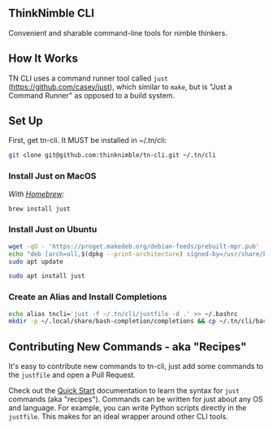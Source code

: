 ## ThinkNimble CLI

Convenient and sharable command-line tools for nimble thinkers.

## How It Works

TN CLI uses a command runner tool called `just` (https://github.com/casey/just), which similar to `make`, but is "Just a Command Runner" as opposed to a build system.

## Set Up

First, get tn-cli. It MUST be installed in ~/.tn/cli:

```sh
git clone git@github.com:thinknimble/tn-cli.git ~/.tn/cli
```

### Install Just on MacOS

_With [Homebrew](https://brew.sh/):_

```sh
brew install just
```

### Install Just on Ubuntu

```sh
wget -qO - 'https://proget.makedeb.org/debian-feeds/prebuilt-mpr.pub' | gpg --dearmor | sudo tee /usr/share/keyrings/prebuilt-mpr-archive-keyring.gpg 1> /dev/null
echo "deb [arch=all,$(dpkg --print-architecture) signed-by=/usr/share/keyrings/prebuilt-mpr-archive-keyring.gpg] https://proget.makedeb.org prebuilt-mpr $(lsb_release -cs)" | sudo tee /etc/apt/sources.list.d/prebuilt-mpr.list
sudo apt update

sudo apt install just
```

### Create an Alias and Install Completions

```bash
echo alias tncli='just -f ~/.tn/cli/justfile -d .' >> ~/.bashrc
mkdir -p ~/.local/share/bash-completion/completions && cp ~/.tn/cli/bash-completions/tncli ~/.local/share/bash-completion/completions/tncli
```

## Contributing New Commands - aka "Recipes"

It's easy to contribute new commands to tn-cli, just add some commands to the `justfile` and open a Pull Request.

Check out the [Quick Start](https://github.com/casey/just?tab=readme-ov-file#quick-start) documentation to learn the syntax for `just` commands (aka "recipes"). Commands can be written for just about any OS and language. For example, you can write Python scripts directly in the `justfile`. This makes for an ideal wrapper around other CLI tools.
